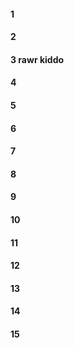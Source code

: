 #### 1
#### 2
#### 3 rawr kiddo
#### 4
#### 5
#### 6
#### 7
#### 8
#### 9
#### 10
#### 11
#### 12
#### 13
#### 14
#### 15